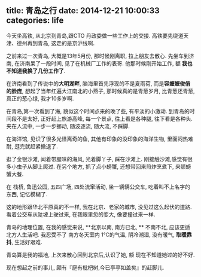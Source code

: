 title: 青岛之行
date: 2014-12-21 10:00:33
categories: life
---

今天坐高铁, 从北京到青岛,跟CTO 丹政委做一些工作上的交接.
高铁要先绕道天津、德州再到青岛, 这走的是京沪线啊.

之前来过一次青岛, 大概是13年5月份, 那时候刚离职, 拉上朋友去散心.
先坐车到济南, 在济南呆了一段时间, 见了在机械厂工作的表哥.
他那时候刚开始工作, 额 **我也不知道我换了几份工作了**.

在济南看到了传说中的**大明湖畔**, 脑海里首先浮现的不是夏雨荷,
而是**容嬷嬷俊俏的脸庞**, 想起了当年红遍大江南北的小燕子,
那时候真的是青葱岁月, 比青葱还青葱, 真正的葱心绿, 我才10多岁啊.

在青岛,第一次看到了海, 貌似这个时间点来的晚了些, 有平淡的小激动.
到青岛的时间段不是太好, 正好赶上旅游高峰, 每一个景点, 往上看是各种腿, 往下看是各种头.
夹在人流中, 一步一步挪动, 随波逐流, 随大流, 不踩脚.

在海洋馆, 见识了很多光怪离奇的鱼, 其他有印象的没印象的海洋生物, 里面闷热难耐, 逛完就赶紧撤退了.

逛了金银沙滩, 闻着带腥味的海风, 光着脚丫子, 踩在沙滩上.
刚接触沙滩,感觉有很多小虫子从脚上爬过.
在另个地方, 抓了点小螃蟹, 还想带回来煎炸烹煮下, 来顿螃蟹大餐.

在 栈桥, 鲁迅公园, 五四广场, 四处流窜活动, 坐一辆辆公交车, 吃着叫不上名字的东西, 记忆模糊了.

这的地形跟华北平原真的不一样, 我在北京、老家的城市, 没见过这么起伏的道路.
看着公交车从陡坡上驶过来, 在我眼里忽的变大, 像要撞过来一样.

青岛的地理位置, 在我的感觉来说, **北京以南, 南方已北, ** 不南不北, 应该更适北方人生活吧.
我忍受不了 南方冬天室内 1℃的气温, 阴冷潮湿, 没有暖气, **取暖靠抖**, 生活好艰难.

青岛算是我的福地, 上次来散心回到北京后,认识了她, 额 现在不知道她过的好不好.

现在想起之前的事儿, 颇有『庭有枇杷树,今已亭亭如盖矣』的赶脚儿.
